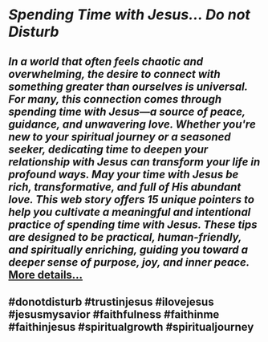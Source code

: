 # *Spending Time with Jesus… Do not Disturb*
## *In a world that often feels chaotic and overwhelming, the desire to connect with something greater than ourselves is universal. For many, this connection comes through spending time with Jesus—a source of peace, guidance, and unwavering love. Whether you're new to your spiritual journey or a seasoned seeker, dedicating time to deepen your relationship with Jesus can transform your life in profound ways. May your time with Jesus be rich, transformative, and full of His abundant love. This web story offers 15 unique pointers to help you cultivate a meaningful and intentional practice of spending time with Jesus. These tips are designed to be practical, human-friendly, and spiritually enriching, guiding you toward a deeper sense of purpose, joy, and inner peace.* [More details…](https://spiritualkhazaana.com/web-stories/do-not-disturb-spending-time-with-jesus/)
## #donotdisturb #trustinjesus #ilovejesus #jesusmysavior #faithfulness #faithinme #faithinjesus #spiritualgrowth #spiritualjourney
